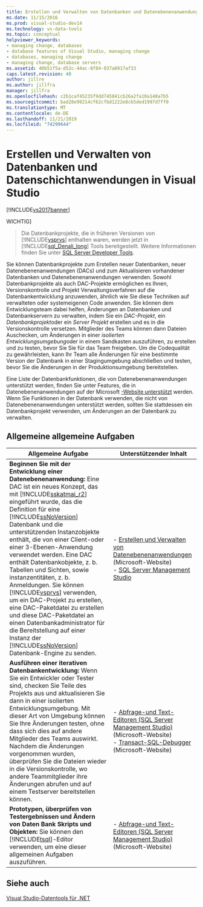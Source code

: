 ```yaml
---
title: Erstellen und Verwalten von Datenbanken und Datenebenenanwendungen
ms.date: 11/15/2016
ms.prod: visual-studio-dev14
ms.technology: vs-data-tools
ms.topic: conceptual
helpviewer_keywords:
- managing change, databases
- database features of Visual Studio, managing change
- databases, managing change
- managing change, database servers
ms.assetid: 40b51f5a-d52c-44ac-8f84-037a0917af33
caps.latest.revision: 40
author: jillre
ms.author: jillfra
manager: jillfra
ms.openlocfilehash: c2b1caf45235f9dd745841cb26a2fa10a148a7b5
ms.sourcegitcommit: bad28e99214cf62cfbd1222e8cb5ded1997d7ff0
ms.translationtype: MT
ms.contentlocale: de-DE
ms.lasthandoff: 11/21/2019
ms.locfileid: "74299644"
---
```

# <a name="creating-and-managing-databases-and-data-tier-applications-in-visual-studio"></a>Erstellen und Verwalten von Datenbanken und Datenschichtanwendungen in Visual Studio
[!INCLUDE[vs2017banner](../includes/vs2017banner.md)]

WICHTIG]
> Die Datenbankprojekte, die in früheren Versionen von [!INCLUDE[vsprvs](../includes/vsprvs-md.md)] enthalten waren, werden jetzt in [!INCLUDE[sql_Denali_long](../includes/sql-denali-long-md.md)] Tools bereitgestellt. Weitere Informationen finden Sie unter [SQL Server Developer Tools](https://go.microsoft.com/fwlink/?LinkId=228126).

 Sie können Datenbankprojekte zum Erstellen neuer Datenbanken, neuer Datenebenenanwendungen (DACs) und zum Aktualisieren vorhandener Datenbanken und Datenebenenanwendungen verwenden. Sowohl Datenbankprojekte als auch DAC-Projekte ermöglichen es Ihnen, Versionskontrolle und Projekt Verwaltungsverfahren auf die Datenbankentwicklung anzuwenden, ähnlich wie Sie diese Techniken auf verwalteten oder systemeigenen Code anwenden. Sie können dem Entwicklungsteam dabei helfen, Änderungen an Datenbanken und Datenbankservern zu verwalten, indem Sie ein *DAC-Projekt*, ein *Datenbankprojekt*oder ein *Server Projekt* erstellen und es in die Versionskontrolle versetzen. Mitglieder des Teams können dann Dateien Auschecken, um Änderungen in einer *isolierten Entwicklungsumgebung*oder in einem Sandkasten auszuführen, zu erstellen und zu testen, bevor Sie Sie für das Team freigeben. Um die Codequalität zu gewährleisten, kann Ihr Team alle Änderungen für eine bestimmte Version der Datenbank in einer Stagingumgebung abschließen und testen, bevor Sie die Änderungen in der Produktionsumgebung bereitstellen.

 Eine Liste der Datenbankfunktionen, die von Datenebenenanwendungen unterstützt werden, finden Sie unter Features, die in Datenebenenanwendungen auf der Microsoft [-Website unterstützt](https://go.microsoft.com/fwlink/?LinkId=164239) werden. Wenn Sie Funktionen in der Datenbank verwenden, die nicht von Datenebenenanwendungen unterstützt werden, sollten Sie stattdessen ein Datenbankprojekt verwenden, um Änderungen an der Datenbank zu verwalten.

## <a name="common-high-level-tasks"></a>Allgemeine allgemeine Aufgaben

|Allgemeine Aufgabe|Unterstützender Inhalt|
|----------------------|------------------------|
|**Beginnen Sie mit der Entwicklung einer Datenebenenanwendung:** Eine DAC ist ein neues Konzept, das mit [!INCLUDE[sskatmai_r2](../includes/sskatmai-r2-md.md)] eingeführt wurde, das die Definition für eine [!INCLUDE[ssNoVersion](../includes/ssnoversion-md.md)] Datenbank und die unterstützenden Instanzobjekte enthält, die von einer Client-oder einer 3-Ebenen-Anwendung verwendet werden. Eine DAC enthält Datenbankobjekte, z. b. Tabellen und Sichten, sowie instanzentitäten, z. b. Anmeldungen. Sie können [!INCLUDE[vsprvs](../includes/vsprvs-md.md)] verwenden, um ein DAC-Projekt zu erstellen, eine DAC-Paketdatei zu erstellen und diese DAC-Paketdatei an einen Datenbankadministrator für die Bereitstellung auf einer Instanz der [!INCLUDE[ssNoVersion](../includes/ssnoversion-md.md)] Datenbank-Engine zu senden.|-   [Erstellen und Verwalten von Datenebenenanwendungen](https://go.microsoft.com/fwlink/?LinkId=160741) (Microsoft-Website)<br />-   [SQL Server Management Studio](https://go.microsoft.com/fwlink/?LinkId=227328)|
|**Ausführen einer iterativen Datenbankentwicklung:** Wenn Sie ein Entwickler oder Tester sind, checken Sie Teile des Projekts aus und aktualisieren Sie dann in einer isolierten Entwicklungsumgebung. Mit dieser Art von Umgebung können Sie Ihre Änderungen testen, ohne dass sich dies auf andere Mitglieder des Teams auswirkt. Nachdem die Änderungen vorgenommen wurden, überprüfen Sie die Dateien wieder in die Versionskontrolle, wo andere Teammitglieder ihre Änderungen abrufen und auf einem Testserver bereitstellen können.|-   [Abfrage-und Text-Editoren (SQL Server Management Studio)](https://go.microsoft.com/fwlink/?LinkId=227327) (Microsoft-Website)<br />-   [Transact-SQL-Debugger](https://go.microsoft.com/fwlink/?LinkId=227324) (Microsoft-Website)|
|**Prototypen, überprüfen von Testergebnissen und Ändern von Daten Bank Skripts und Objekten:** Sie können den [!INCLUDE[tsql](../includes/tsql-md.md)]-Editor verwenden, um eine dieser allgemeinen Aufgaben auszuführen.|-   [Abfrage-und Text-Editoren (SQL Server Management Studio)](https://go.microsoft.com/fwlink/?LinkId=227327) (Microsoft-Website)|

## <a name="see-also"></a>Siehe auch
 [Visual Studio-Datentools für .NET](../data-tools/visual-studio-data-tools-for-dotnet.md)
